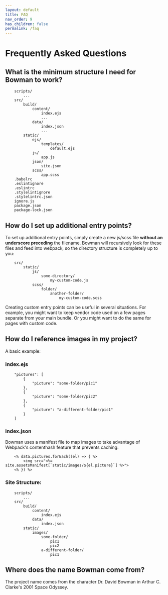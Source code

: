 ```yaml
---
layout: default
title: FAQ
nav_order: 9
has_children: false
permalink: /faq
---
```


# Frequently Asked Questions

## What is the minimum structure I need for Bowman to work?

        scripts/
            ...
        src/
            build/
                content/
                    index.ejs
                    ...
                data/
                    index.json
                    ...
            static/
                ejs/
                    templates/
                        default.ejs
                js/
                    app.js
                json/
                    site.json
                scss/
                    app.scss
        .babelrc
        .eslintignore
        .eslintrc
        .stylelintignore
        .stylelintrc.json
        ignore.js
        package.json
        package-lock.json
                
## How do I set up additional entry points?

To set up additional entry points, simply create a new js/scss file **without an underscore preceding** the filename. Bowman will recursively look for these files and feed into webpack, so the directory structure is completely up to you:

        src/
            static/
                js/
                    some-directory/
                        my-custom-code.js
                scss/
                    folder/
                        another-folder/
                            my-custom-code.scss

Creating custom entry points can be useful in several situations. For example, you might want to keep vendor code used on a few pages separate from your main bundle. Or you might want to do the same for pages with custom code.

## How do I reference images in my project?

A basic example:

### index.ejs

        "pictures": [
            {
                "picture": "some-folder/pic1"
            }, 
            {
                "picture": "some-folder/pic2"
            },
            {
                "picture": "a-different-folder/pic1"
            }
        ]

### index.json

Bowman uses a manifest file to map images to take advantage of Webpack's contenthash feature that prevents caching.

        <% data.pictures.forEach((el) => { %>
            <img src="<%= site.assetsManifest[`static/images/${el.picture}`] %>">
        <% }) %>

### Site Structure:

        scripts/
            ...
        src/
            build/
                content/
                    index.ejs
                data/
                    index.json
            static/
                images/
                    some-folder/
                        pic1
                        pic2
                    a-different-folder/
                        pic1

## Where does the name Bowman come from?

The project name comes from the character Dr. David Bowman in Arthur C. Clarke's 2001 Space Odyssey.